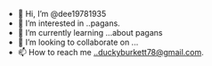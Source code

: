 - 👋 Hi, I’m @dee19781935
- 👀 I’m interested in ..pagans.
- 🌱 I’m currently learning ...about pagans
- 💞️ I’m looking to collaborate on ...
- 📫 How to reach me ..duckyburkett78@gmail.com.

<!---
dee19781935/dee19781935 is a ✨ special ✨ repository because its `README.md` (this file) appears on your GitHub profile.
You can click the Preview link to take a look at your changes.
--->
